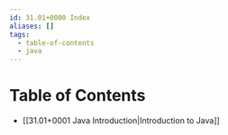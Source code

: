 ```yaml
---
id: 31.01+0000 Index
aliases: []
tags:
  - table-of-contents
  - java
---
```


# Table of Contents

- [[31.01+0001 Java Introduction|Introduction to Java]]

